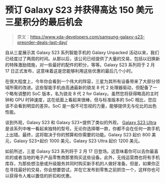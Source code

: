 # 预订 Galaxy S23 并获得高达 150 美元三星积分的最后机会

> 原文：<https://www.xda-developers.com/samsung-galaxy-s23-preorder-deals-last-day/>

自从三星展示其 Galaxy S23 系列智能手机的 Galaxy Unpacked 活动以来，我们已经度过了两周的时间。从那以后，该公司已经提供了大量的交易，包括以旧换新的特殊激励措施，对一些最好的配件的积分，等等。Galaxy S23 系列将于 2 月 17 日正式发布，这意味着这是您能够利用这些优惠的最后几个小时。

在很大程度上，今年你会看到一个伟大的阵容，三星为其所有设备带来了大部分领域所需的改进。这些智能手机由高通最新的骁龙 8 代 2 处理器驱动，但配备了一个略有调整的 SoC 版本，名为骁龙 8 代 2 for Galaxy。虽然您将获得略高的主时钟和 GPU 时钟速度，这在纸面上看起来很棒，但与标准版本的 SoC 相比，您应该不会看到明显的差异。SoC 是一股不可忽视的力量，能够提供无与伦比的出色性能。

谈到外观，Galaxy S23 和 Galaxy S23+提供了类似的外观， [Galaxy S23 Ultra](https://www.xda-developers.com/samsung-galaxy-s23-ultra-review/) 是该系列中唯一看起来独特的型号。无论你选择哪一款，你都不会在任何一款手机上出错。最终，这将取决于你的预算和你需要的功能。Galaxy S23 起价 800 美元，Galaxy S23+起价 1000 美元，Galaxy S23 Ultra 起价 1200 美元。

如前所述，三星 Galaxy S23 系列将于 2 月 17 日登场。这意味着你可以去你最喜欢的或者当地的电子产品零售商那里购买这些设备。此外，无线运营商也将有手机库存，为那些想注册或升级服务并同时购买新手机的人做好准备。但是，如果你正在寻找最好的交易，你会想要尝试，并在它发布到零售之前抓住一个，这样你也可以获得令人难以置信的折扣和优惠。